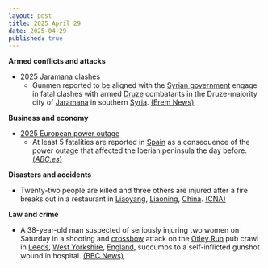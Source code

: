 ```yaml
---
layout: post
title: 2025 April 29
date: 2025-04-29
published: true
---
```



**Armed conflicts and attacks**

* [2025 Jaramana clashes](https://en.wikipedia.org/wiki/2025_Jaramana_clashes "2025 Jaramana clashes")
  + Gunmen reported to be aligned with the [Syrian government](https://en.wikipedia.org/wiki/Government_of_Syria "Government of Syria") engage in fatal clashes with armed [Druze](https://en.wikipedia.org/wiki/Druze "Druze") combatants in the Druze-majority city of [Jaramana](https://en.wikipedia.org/wiki/Jaramana "Jaramana") in southern [Syria](https://en.wikipedia.org/wiki/Syria "Syria"). [(Erem News)](https://www.eremnews.com/news/arab-world/aq09dxi)

**Business and economy**

* [2025 European power outage](https://en.wikipedia.org/wiki/2025_European_power_outage "2025 European power outage")
  + At least 5 fatalities are reported in [Spain](https://en.wikipedia.org/wiki/Spain "Spain") as a consequence of the power outage that affected the Iberian peninsula the day before. [(*ABC.es*)](https://www.abc.es/sociedad/apagon-cobra-cinco-vidas-espana-20250429171025-nt.html)

**Disasters and accidents**

* Twenty-two people are killed and three others are injured after a fire breaks out in a restaurant in [Liaoyang](https://en.wikipedia.org/wiki/Liaoyang "Liaoyang"), [Liaoning](https://en.wikipedia.org/wiki/Liaoning "Liaoning"), [China](https://en.wikipedia.org/wiki/China "China"). [(CNA)](https://www.channelnewsasia.com/east-asia/northeast-china-liaoyang-city-beijing-fire-restaurant-kills-injured-5096696)

**Law and crime**

* A 38-year-old man suspected of seriously injuring two women on Saturday in a shooting and [crossbow](https://en.wikipedia.org/wiki/Crossbow "Crossbow") attack on the [Otley Run](https://en.wikipedia.org/wiki/Otley_Run "Otley Run") pub crawl in [Leeds](https://en.wikipedia.org/wiki/Leeds "Leeds"), [West Yorkshire](https://en.wikipedia.org/wiki/West_Yorkshire "West Yorkshire"), [England](https://en.wikipedia.org/wiki/England "England"), succumbs to a self-inflicted gunshot wound in hospital. [(BBC News)](https://www.bbc.com/news/articles/c3evygw383eo)
